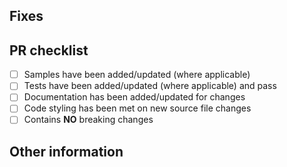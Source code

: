 ## Fixes #
<!-- Add the issue ID after the '#' to automatically close the issue once the PR is merged -->

<!-- Please provide a description below of the changes made and how it has been tested -->

## PR checklist

- [ ] Samples have been added/updated (where applicable)
- [ ] Tests have been added/updated (where applicable) and pass
- [ ] Documentation has been added/updated for changes
- [ ] Code styling has been met on new source file changes
- [ ] Contains **NO** breaking changes

<!-- If a breaking change has been made, please provide a detailed description below of the impact and the migration path -->

## Other information
<!-- Please provide any additional information, links, or screenshots below if applicable -->
